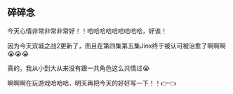 ## 碎碎念
今天心情非常非常非常好！！哈哈哈哈哈哈哈哈哈，好诶！

因为今天双城之战2更新了，而且在第四集第五集Jinx终于被认可被治愈了啊啊啊😭😭😭

真的，我从小到大从来没有跟一共角色这么共情过😭

啊啊啊在玩游戏哈哈哈，明天再把今天的好好写一下！！👉👈
